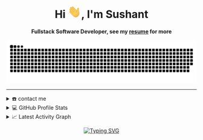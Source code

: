 <html>
<body>
  
<div align="center">
<h1 align="center">Hi <img width="35" src="https://github.com/adhikarisushant/adhikarisushant/blob/main/resources/img/waving.gif">, I'm Sushant</h1>
<h4 align="center">Fullstack Software Developer, see my <a href="https://github.com/adhikarisushant/adhikarisushant/blob/main/assets/sushant-adhikari-resume.pdf" target="_blank">resume</a> for more</h4>
</div>

<div align="center">
  <a href="https://devsushant.netlify.app/">
  <img  src="https://github.com/adhikarisushant/adhikarisushant/blob/main/resources/img/grid-snake.svg"
       alt="snake" /></a>
</div>

-----
<details>
  <summary>☎️ contact me</summary>
<div>
  <samp>
    <h2 align="center">you can reach me by:</h2>
    <p align="center">
      <br/>
      <a href="https://www.linkedin.com/in/sushant-adhikari/" target="blank"><img align="center"
         src="https://img.shields.io/badge/linkedin-%231DA1F2.svg?style=for-the-badge&logo=linkedin&logoColor=white"
         alt="sushant" height="30"/></a>
      <a href="https://www.facebook.com/sushant.adhikari.319/" target="blank"><img align="center"
         src="https://img.shields.io/badge/facebook-4267B2.svg?style=for-the-badge&logo=facebook&logoColor=white"
         alt="sushant" height="30"/></a>
      <a href="mailto:devsushant46@gmail.com" target="blank"><img align="center"
         src="https://img.shields.io/badge/gmail-EA4335.svg?style=for-the-badge&logo=gmail&logoColor=white"
         alt="azzar" height="30"/></a>
    </p>
  <p align="center">
      <a href="https://www.instagram.com/adhikarisushant_" target="blank"><img align="center"
         src="https://img.shields.io/badge/instagram-%23E4405F.svg?style=for-the-badge&logo=Instagram&logoColor=white"
         alt="sushant" height="30"/></a>
      <a href="https://wa.me/+9779863644354" target="blank"><img align="center"
         src="https://img.shields.io/badge/whatsapp-4B7F1.svg?style=for-the-badge&logo=whatsapp&logoColor=white"
         alt="sushant" height="30"/></a>
      <a href="https://twitter.com/sushant_adk" target="blank"><img align="center"
         src="https://img.shields.io/badge/twitter-1DA1F2.svg?style=for-the-badge&logo=twitter&logoColor=white"
         alt="azzar" height="30"/></a>
      <br>
    </p>
  </samp>
</div>
</details>

  
<details> 
  <summary>💻 GitHub Profile Stats</summary>
  <div>
  <samp>
    <h2 align="center"> Github stats </h2>
      <br/>
    <details open>
  <summary><h3>Languages</h3></summary>
            <p align="center">
        <a href="https://github.com/adhikarisushant/">
          <img src="https://github-readme-stats.vercel.app/api/top-langs/?username=adhikarisushant&langs_count=6&theme=gruvbox&layout=compact&hide_border=true"
          alt="adhikarisushant :: overall Top Langs " /></a>
      </p>
        <p align="center">
          <a href="https://github.com/adhikarisushant/">
          <img width="45%" src="https://github-profile-summary-cards.vercel.app/api/cards/repos-per-language?username=adhikarisushant&theme=gruvbox&layout=compact&hide_border=true"
          alt="adhikarisushant :: Top Langs by repo" />
          <img width="45%" src="https://github-profile-summary-cards.vercel.app/api/cards/most-commit-language?username=adhikarisushant&theme=gruvbox&layout=compact&hide_border=true"
          alt="adhikarisushant :: Top Langs by commit" />
          </a>
        </p>
</details>
    <details open>
  <summary><h3>stasistic</h3></summary>
        <p align="center">
          <a href="https://github.com/adhikarisushant/">
          <img width="49.5%" src="https://github-readme-stats.vercel.app/api?username=adhikarisushant&show_icons=true&theme=gruvbox&hide_border=true" />
          <img width="49.5%" src="https://github-readme-streak-stats.herokuapp.com/?user=adhikarisushant&theme=gruvbox&hide_border=true" />
          </a>
       </p>
     <br>
     </samp>
  </div>    
</details>

<details>
  <summary>📈 Latest Activity Graph</summary>
  <samp>
  <br/>
  <h2 align="center"> latest contribution </h2>
<a href="https://github.com/ashutosh00710/github-readme-activity-graph">
  <img alt="Sushant's Activity Graph" src="https://github-readme-activity-graph.cyclic.app/graph?username=adhikarisushant&theme=github-compact&hide_border=true" /></a>
<br/>
  </samp>
  </details>
  

   <p align="center"><a href="https://git.io/typing-svg"><img src="https://readme-typing-svg.demolab.com?font=Fira+Code&pause=1000&color=0E7334&center=true&vCenter=true&width=435&lines=Fullstack+software+developer;specializing+in+building+and+designing+exceptional+digital+experiences;Able+to+work+in+team+or+individual+" alt="Typing SVG" /></a></p>
</body>
</html>
